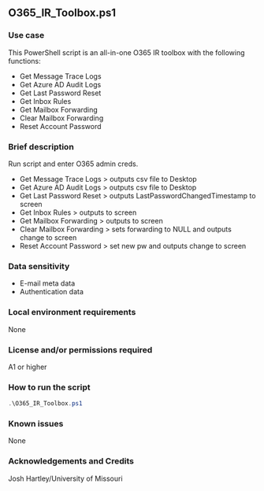 ## O365_IR_Toolbox.ps1

### Use case

This PowerShell script is an all-in-one O365 IR toolbox with the following functions:
- Get Message Trace Logs
- Get Azure AD Audit Logs
- Get Last Password Reset
- Get Inbox Rules
- Get Mailbox Forwarding
- Clear Mailbox Forwarding
- Reset Account Password

### Brief description

Run script and enter O365 admin creds.
- Get Message Trace Logs > outputs csv file to Desktop
- Get Azure AD Audit Logs > outputs csv file to Desktop
- Get Last Password Reset > outputs LastPasswordChangedTimestamp to screen
- Get Inbox Rules > outputs to screen
- Get Mailbox Forwarding > outputs to screen
- Clear Mailbox Forwarding > sets forwarding to NULL and outputs change to screen
- Reset Account Password > set new pw and outputs change to screen

### Data sensitivity
- E-mail meta data
- Authentication data

### Local environment requirements
None

### License and/or permissions required

A1 or higher

### How to run the script
```` powershell
.\O365_IR_Toolbox.ps1
````

### Known issues
None

### Acknowledgements and Credits
Josh Hartley/University of Missouri
